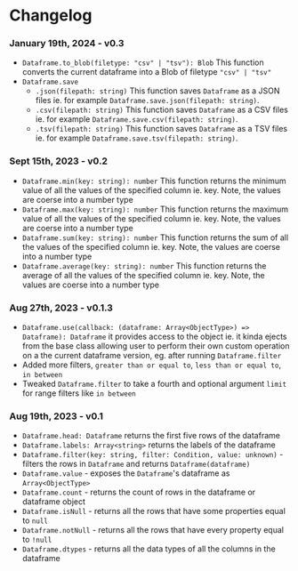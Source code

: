 # Changelog

### January 19th, 2024 - v0.3

- `Dataframe.to_blob(filetype: "csv" | "tsv"): Blob` This function converts the current dataframe into a Blob of filetype `"csv" | "tsv"`
- `Dataframe.save`
  - `.json(filepath: string)`
    This function saves `Dataframe` as a JSON files ie. for example `Dataframe.save.json(filepath: string)`.
  - `.csv(filepath: string)`
    This function saves `Dataframe` as a CSV files ie. for example `Dataframe.save.csv(filepath: string)`.
  - `.tsv(filepath: string)`
    This function saves `Dataframe` as a TSV files ie. for example `Dataframe.save.tsv(filepath: string)`.

### Sept 15th, 2023 - v0.2

- `Dataframe.min(key: string): number` This function returns the minimum value of all the values of the specified column ie. key. Note, the values are coerse into a number type
- `Dataframe.max(key: string): number` This function returns the maximum value of all the values of the specified column ie. key. Note, the values are coerse into a number type
- `Dataframe.sum(key: string): number` This function returns the sum of all the values of the specified column ie. key. Note, the values are coerse into a number type
- `Dataframe.average(key: string): number` This function returns the average of all the values of the specified column ie. key. Note, the values are coerse into a number type

### Aug 27th, 2023 - v0.1.3

- `Dataframe.use(callback: (dataframe: Array<ObjectType>) => Dataframe): Dataframe` it provides access to the object ie. it kinda ejects from the base class allowing user to perform their own custom operation on a the current dataframe version, eg. after running `Dataframe.filter`
- Added more filters, `greater than or equal to`, `less than or equal to`, `in between`
- Tweaked `Dataframe.filter` to take a fourth and optional argument `limit` for range filters like `in between`

### Aug 19th, 2023 - v0.1

- `Dataframe.head: Dataframe` returns the first five rows of the dataframe
- `Dataframe.labels: Array<string>` returns the labels of the dataframe
- `Dataframe.filter(key: string, filter: Condition, value: unknown)` - filters the rows in `Dataframe` and returns `Dataframe(dataframe)`
- `Dataframe.value` - exposes the `Dataframe`'s dataframe as `Array<ObjectType>`
- `Dataframe.count` - returns the count of rows in the dataframe or dataframe object
- `Dataframe.isNull` - returns all the rows that have some properties equal to `null`
- `Dataframe.notNull` - returns all the rows that have every property equal to `!null`
- `Dataframe.dtypes` - returns all the data types of all the columns in the dataframe
